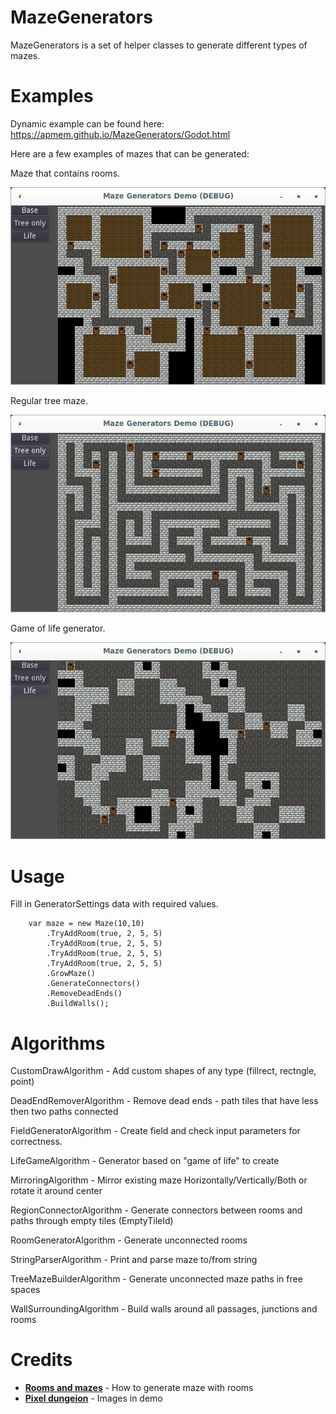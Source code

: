 MazeGenerators
==========

MazeGenerators is a set of helper classes to generate different types of mazes.

Examples
==========

Dynamic example can be found here: https://apmem.github.io/MazeGenerators/Godot.html

Here are a few examples of mazes that can be generated:

Maze that contains rooms.

![](https://github.com/ApmeM/MazeGenerators/raw/main/Images/RoomMazeGenerator.png)

Regular tree maze.

![](https://github.com/ApmeM/MazeGenerators/raw/main/Images/TreeMazeGenerator.png)

Game of life generator.

![](https://github.com/ApmeM/MazeGenerators/raw/main/Images/GameOfLifeGnerator.png)

Usage
==========

Fill in GeneratorSettings data with required values.

```
    var maze = new Maze(10,10)
        .TryAddRoom(true, 2, 5, 5)
        .TryAddRoom(true, 2, 5, 5)
        .TryAddRoom(true, 2, 5, 5)
        .TryAddRoom(true, 2, 5, 5)
        .GrowMaze()
        .GenerateConnectors()
        .RemoveDeadEnds()
        .BuildWalls();
```

Algorithms
==========

CustomDrawAlgorithm - Add custom shapes of any type (fillrect, rectngle, point)

DeadEndRemoverAlgorithm - Remove dead ends - path tiles that have less then two paths connected

FieldGeneratorAlgorithm - Create field and check input parameters for correctness.

LifeGameAlgorithm - Generator based on "game of life" to create

MirroringAlgorithm - Mirror existing maze Horizontally/Vertically/Both or rotate it around center

RegionConnectorAlgorithm - Generate connectors between rooms and paths through empty tiles (EmptyTileId)

RoomGeneratorAlgorithm - Generate unconnected rooms

StringParserAlgorithm - Print and parse maze to/from string

TreeMazeBuilderAlgorithm - Generate unconnected maze paths in free spaces

WallSurroundingAlgorithm - Build walls around all passages, junctions and rooms

Credits
==========

- [**Rooms and mazes**](https://journal.stuffwithstuff.com/2014/12/21/rooms-and-mazes/) - How to generate maze with rooms
- [**Pixel dungeion**](https://github.com/watabou/pixel-dungeon) - Images in demo

